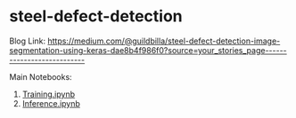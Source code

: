 # steel-defect-detection
Blog Link: https://medium.com/@guildbilla/steel-defect-detection-image-segmentation-using-keras-dae8b4f986f0?source=your_stories_page---------------------------

Main Notebooks:
1) [Training.ipynb](https://github.com/rook0falcon/steel-defect-detection/blob/master/Training.ipynb)
2) [Inference.ipynb](https://github.com/rook0falcon/steel-defect-detection/blob/master/Inference.ipynb)
